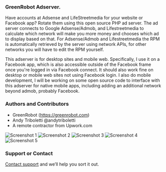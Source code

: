 ### GreenRobot Adserver.
Have accounts at Adsense and LifeStreetmedia for your website or Facebook app? Rotate them using this open source PHP ad server. The ad server connects to Google Adsense/Admob, and Lifestreetmedia to calculate which network will make you more money and chooses which ad to display based on that. For Adsense/Admob and Lifestreetmedia the RPM is automatically retrieved by the server using network APIs, for other networks you will have to edit the RPM yourself.

This adserver is for desktop sites and mobile web. Specifically, I use it on a Facebook app, which is also accessible outside of the Facebook frame once you're logged in via Facebook connect. It should also work fine on desktop or mobile web sites not using Facebook login. I also do mobile development, I will be working on some open source code to interface with this adserver for native mobile apps, including adding an additional network beyond admob, probably Facebook.


### Authors and Contributors
- GreenRobot (https://greenrobot.com)
- Andy Triboletti @andytriboletti
- A remote contractor from Upwork.com

![Screenshot 1](https://github.com/greenrobotllc/adserver/blob/master/sampleimages/image1.png?raw=true)
![Screenshot 2](https://github.com/greenrobotllc/adserver/blob/master/sampleimages/image2.png?raw=true)
![Screenshot 3](https://github.com/greenrobotllc/adserver/blob/master/sampleimages/image3.png?raw=true)
![Screenshot 4](https://github.com/greenrobotllc/adserver/blob/master/sampleimages/image4.png?raw=true)
![Screenshot 5](https://github.com/greenrobotllc/adserver/blob/master/sampleimages/image5.png?raw=true)

### Support or Contact
[Contact support](https://greenrobot.com/support) and we’ll help you sort it out.
